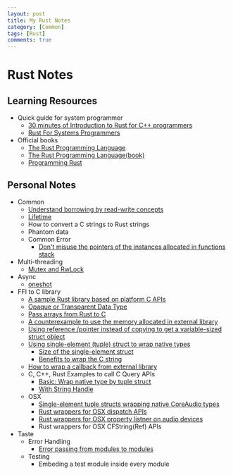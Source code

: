 ```yaml
---
layout: post
title: My Rust Notes
category: [Common]
tags: [Rust]
comments: true
---
```


# Rust Notes

## Learning Resources
- Quick guide for system programmer
  - [30 minutes of Introduction to Rust for C++ programmers](https://legacy.gitbook.com/book/vnduongthanhtung/migrate-from-c-to-rust/details)
  - [Rust For Systems Programmers](https://github.com/nrc/r4cppp)
- Official books
  - [The Rust Programming Language](https://doc.rust-lang.org/book/)
  - [The Rust Programming Language(book)](https://nostarch.com/Rust)
  - [Programming Rust](http://shop.oreilly.com/product/0636920040385.do)

## Personal Notes
- Common
  - [Understand borrowing by read-write concepts][borrowed-ptr]
  - [Lifetime][lifetime]
  - How to convert a C strings to Rust strings
  - Phantom data
  - Common Error
    - [Don't misuse the pointers of the instances allocated in functions stack][func-stack]
- Multi-threading
  - [Mutex and RwLock][multithread]
- Async
  - [oneshot](https://play.rust-lang.org/?gist=e1a1b98654c3490e81d6ff9c262824a3&version=nightly&mode=debug&edition=2018)
- FFI to C library
  - [A sample Rust library based on platform C APIs][ffi-rust-lib-sample]
  - [Opaque or Transparent Data Type][ffi-opa-or-tra-data]
  - [Pass arrays from Rust to C][ffi-rs-array-2-c]
  - [A counterexample to use the memory allocated in external library][ffi-memory]
  - [Using reference /pointer instead of copying to get a variable-sized struct object][ffi-get-variable-sized-struct]
  - [Using single-element (tuple) struct to wrap native types][ffi-newtype]
    - [Size of the single-element struct][ffi-newtype-size]
    - [Benefits to wrap the C string][ffi-newtype-cstirng]
  - [How to wrap a callback from external library][ffi-callback]
  - C, C++, Rust Examples to call C Query APIs
    - [Basic: Wrap native type by tuple struct ][ffi-device-basic]
    - [With String Handle][ffi-device-string]
  - OSX
    - [Single-element tuple structs wrapping native CoreAudio types][ffi-osx-newtype-coreaudio]
    - [Rust wrappers for OSX dispatch APIs][ffi-osx-dispatch]
    - [Rust wrappers for OSX property listner on audio devices][ffi-osx-audio-property-listener]
    - Rust wrappers for OSX CFString(Ref) APIs
- Taste
  - Error Handling
    - [Error passing from modules to modules][error-passing]
  - Testing
    - Embeding a test module inside every module

[borrowed-ptr]: https://gist.github.com/ChunMinChang/ac1f00e3521755814714436a80d72003 "Learning notes for norrowed pointers"

[lifetime]: https://gist.github.com/ChunMinChang/e8096bc78d29b237cce3ff5f859834e7 "Lifetimes for The Rust References"

[multithread]: https://github.com/ChunMinChang/play-multithread "Learning multithread in Rust "

[func-stack]: https://gist.github.com/ChunMinChang/099cd7d88938ad8840dc98e376a8da29 "Don't misuse the pointers of the instances allocated in functions stack"

[ffi-rust-lib-sample]: https://github.com/ChunMinChang/rust-audio-lib-sample/tree/master "rust-audio-lib-sample"
[ffi-opa-or-tra-data]: opaque-or-transparent-data-type-in-a-rust-library.md "Opaque or Transparent Data Type in a Rust Library"
[ffi-rs-array-2-c]: https://gist.github.com/ChunMinChang/1e5410f3a7cb8c5bbf066e7dae09d7bc "Pass arrays from Rust to C "
[ffi-memory]: https://gist.github.com/ChunMinChang/3f380eaced6265ab6e8dbb224bfec732 "A counterexample to use the memory allocated in external library"
[ffi-get-variable-sized-struct]: https://gist.github.com/ChunMinChang/e8909506cfca774f623fc375fc8ee1d2 "Using reference /pointer instead of copying to get a variable-sized struct object"
[ffi-newtype]: https://gist.github.com/ChunMinChang/1acf672babd4e8f79fcf83fa228d1461 "Using single-element (tuple) struct to wrap native types"
[ffi-newtype-size]: https://gist.github.com/ChunMinChang/b76a61273374a1530bc4d6f3be6a7761 "Size of the single-element struct"
[ffi-newtype-cstirng]: https://gist.github.com/ChunMinChang/25f3608c285f1abf2a5c289d5f758427 "Using single-element (tuple) struct to wrap C strings"
[ffi-osx-newtype-coreaudio]: https://gist.github.com/ChunMinChang/07b806cb6a9ea1136cb3cbd8cda6c806 "Using single-element (tuple) struct to CoreAudio types"
[ffi-callback]: https://gist.github.com/ChunMinChang/8a22f8a1308b6e0a600e22c4629b2175 "A counterexample to register the callback functions to the external libraries"
[ffi-device-basic]: https://gist.github.com/ChunMinChang/1acf672babd4e8f79fcf83fa228d1461 "Using single-element (tuple) struct to wrap native types"
[ffi-device-string]: https://gist.github.com/ChunMinChang/22a30f214c97609d72f17d80740b8506 "C, C++, Rust Examples to call C-compatible Query APIs"


[ffi-osx-dispatch]: https://gist.github.com/ChunMinChang/8d13946ebc6c95b2622466c89a0c9bcc "Rust wrappers for OSX dispatch apis"
[ffi-osx-audio-property-listener]: https://gist.github.com/ChunMinChang/f0f4a71f78d1e1c6390493ab1c9d10d3 "Rust wrappers for OSX property listner on audio devices"
[error-passing]: https://gist.github.com/ChunMinChang/92d0006fb9fe35abcabff6983d31f0da "Error passing from modules to modules"
